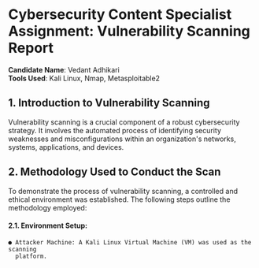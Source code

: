 # Cybersecurity Content Specialist Assignment: Vulnerability Scanning Report 
**Candidate Name**: Vedant Adhikari  
**Tools Used**: Kali Linux, Nmap, Metasploitable2 
## 1. Introduction to Vulnerability Scanning 
Vulnerability scanning is a crucial component of a robust cybersecurity strategy. It involves 
the automated process of identifying security weaknesses and misconfigurations within an 
organization's networks, systems, applications, and devices. 
## 2. Methodology Used to Conduct the Scan 
To demonstrate the process of vulnerability scanning, a controlled and ethical environment 
was established. The following steps outline the methodology employed: 
#### 2.1. Environment Setup: 
    ● Attacker Machine: A Kali Linux Virtual Machine (VM) was used as the scanning 
      platform. 
